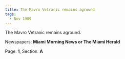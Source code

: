 ```yaml
---  
title: The Mavro Vetranic remains aground  
tags:  
  - Nov 1989  
---  
```

  
The Mavro Vetranic remains aground.  
  
Newspapers: **Miami Morning News or The Miami Herald**  
  
Page: **1**, Section: **A** 

